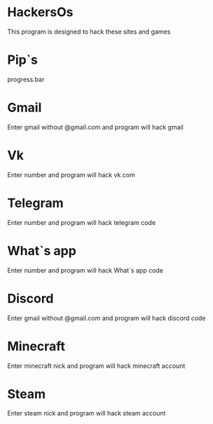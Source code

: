 # HackersOs
This program is designed to hack these sites and games
# Pip`s
progress.bar
# Gmail
Enter gmail without @gmail.com and program will hack gmail
# Vk
Enter number and program will hack vk.com
# Telegram
Enter number and program will hack telegram code
# What`s app
Enter number and program will hack What`s app code
# Discord
Enter gmail without @gmail.com and program will hack discord code
# Minecraft
Enter minecraft nick and program will hack minecraft account
# Steam
Enter steam nick and program will hack steam account

